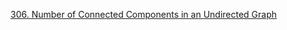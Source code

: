 [306. Number of Connected Components in an Undirected Graph](https://leetcode.com/problems/number-of-connected-components-in-an-undirected-graph/)
